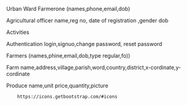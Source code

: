Urban Ward
    Farmerone
        (names,phone,email,dob)

Agricultural officer
    name,reg no, date of registration ,gender dob

Activities

Authentication
        login,signuo,change password, reset password

Farmers
        (names,phine,email,dob,type regular,fo))

Farm
    name,address,village,parish,word,country,district,x-cordinate,y-cordinate

Produce
        name,unit price,quantity,picture

        https://icons.getbootstrap.com/#icons